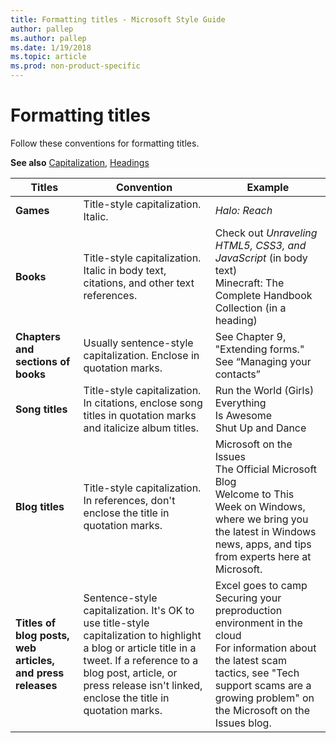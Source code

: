 ```yaml
---
title: Formatting titles - Microsoft Style Guide
author: pallep
ms.author: pallep
ms.date: 1/19/2018
ms.topic: article
ms.prod: non-product-specific
---
```


# Formatting titles

Follow these conventions for formatting titles.

**See also** [Capitalization](/style-guide/capitalization), [Headings](/style-guide/scannable-content/headings)

| **Titles** | **Convention** | **Example** |
|---|---|--|
| **Games** | Title-style capitalization. Italic. | *Halo: Reach* |
| **Books** | Title-style capitalization. Italic in body text, citations, and other text references. | Check out _Unraveling HTML5, CSS3, and JavaScript_ (in body text) <br /> Minecraft: The Complete Handbook Collection (in a heading) |
| **Chapters and sections of books** | Usually sentence-style capitalization. Enclose in quotation marks. | See Chapter 9, "Extending forms." <br /> See “Managing your contacts” |
| **Song titles** | Title-style capitalization. In citations, enclose song titles in quotation marks and italicize album titles. | Run the World (Girls) <br /> Everything Is Awesome <br /> Shut Up and Dance |
| **Blog titles** | Title-style capitalization. In references, don't enclose the title in quotation marks. | Microsoft on the Issues <br /> The Official Microsoft Blog <br /> Welcome to This Week on Windows, where we bring you the latest in Windows news, apps, and tips from experts here at Microsoft. |
| **Titles of blog posts, web articles, and press releases** | Sentence-style capitalization. It's OK to use title-style capitalization to highlight a blog or article title in a tweet. If a reference to a blog post, article, or press release isn't linked, enclose the title in quotation marks. | Excel goes to camp <br /> Securing your preproduction environment in the cloud <br /> For information about the latest scam tactics, see "Tech support scams are a growing problem" on the Microsoft on the Issues blog. |

